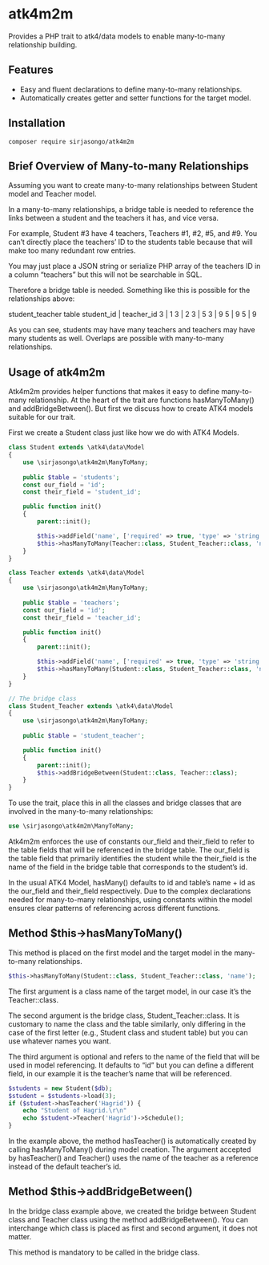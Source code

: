 # atk4m2m
Provides a PHP trait to atk4/data models to enable many-to-many relationship building.
## Features
- Easy and fluent declarations to define many-to-many relationships.
- Automatically creates getter and setter functions for the target model.
## Installation
`composer require sirjasongo/atk4m2m`
## Brief Overview of Many-to-many Relationships
Assuming you want to create many-to-many relationships between Student model and Teacher model.

In a many-to-many relationships, a bridge table is needed to reference the links between a student and the teachers it has, and vice versa.

For example, Student #3 have 4 teachers, Teachers #1, #2, #5, and #9. You can’t directly place the teachers’ ID to the students table because that will make too many redundant row entries.

You may just place a JSON string or serialize PHP array of the teachers ID in a column “teachers” but this will not be searchable in SQL.

Therefore a bridge table is needed. Something like this is possible for the relationships above:

student_teacher table
student_id	|	teacher_id
	3		|		1
	3		|		2
	3		|		5
	3		|		9
	5		|		9
	5		|		9

As you can see, students may have many teachers and teachers may have many students as well. Overlaps are possible with many-to-many relationships.
## Usage of atk4m2m
Atk4m2m provides helper functions that makes it easy to define many-to-many relationship. At the heart of the trait are functions hasManyToMany() and addBridgeBetween(). But first we discuss how to create ATK4 models suitable for our trait.

First we create a Student class just like how we do with ATK4 Models.

```php
class Student extends \atk4\data\Model
{
    use \sirjasongo\atk4m2m\ManyToMany;
    
    public $table = 'students';
    const our_field = 'id';
    const their_field = 'student_id';

    public function init()
    {
        parent::init();

        $this->addField('name', ['required' => true, 'type' => 'string']);
        $this->hasManyToMany(Teacher::class, Student_Teacher::class, 'name');
    }
}

class Teacher extends \atk4\data\Model
{
    use \sirjasongo\atk4m2m\ManyToMany;
    
    public $table = 'teachers';
    const our_field = 'id';
    const their_field = 'teacher_id';

    public function init()
    {
        parent::init();

        $this->addField('name', ['required' => true, 'type' => 'string']);
        $this->hasManyToMany(Student::class, Student_Teacher::class, 'name');
    }
}

// The bridge class
class Student_Teacher extends \atk4\data\Model
{
    use \sirjasongo\atk4m2m\ManyToMany;
    
    public $table = 'student_teacher';

    public function init()
    {
        parent::init();
        $this->addBridgeBetween(Student::class, Teacher::class);
    }
}
```

To use the trait, place this in all the classes and bridge classes that are involved in the many-to-many relationships:
```php
use \sirjasongo\atk4m2m\ManyToMany;
```
Atk4m2m enforces the use of constants our_field and their_field to refer to the table fields that will be referenced in the bridge table. The our_field is the table field that primarily identifies the student while the their_field is the name of the field in the bridge table that corresponds to the student’s id.

In the usual ATK4 Model, hasMany() defaults to id and table’s name + id as the our_field and their_field respectively. Due to the complex declarations needed for many-to-many relationships, using constants within the model ensures clear patterns of referencing across different functions.

## Method $this-\>hasManyToMany()
This method is placed on the first model and the target model in the many-to-many relationships.
```php
$this->hasManyToMany(Student::class, Student_Teacher::class, 'name');
```
The first argument is a class name of the target model, in our case it’s the Teacher::class.

The second argument is the bridge class, Student_Teacher::class. It is customary to name the class and the table similarly, only differing in the case of the first letter (e.g., Student class and student table) but you can use whatever names you want.

The third argument is optional and refers to the name of the field that will be used in model referencing. It defaults to “id” but you can define a different field, in our example it is the teacher’s name that will be referenced.

```php
$students = new Student($db);
$student = $students->load(3);
if ($student->hasTeacher('Hagrid')) {
	echo "Student of Hagrid.\r\n"
	echo $student->Teacher('Hagrid')->Schedule();
}
```

In the example above, the method hasTeacher() is automatically created by calling hasManyToMany() during model creation. The argument accepted by hasTeacher() and Teacher() uses the name of the teacher as a reference instead of the default teacher’s id.
## Method $this-\>addBridgeBetween()
In the bridge class example above, we created the bridge between Student class and Teacher class using the method addBridgeBetween(). You can interchange which class is placed as first and second argument, it does not matter.

This method is mandatory to be called in the bridge class.